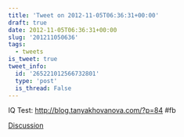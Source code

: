 ```yaml
---
title: 'Tweet on 2012-11-05T06:36:31+00:00'
draft: true
date: 2012-11-05T06:36:31+00:00
slug: '201211050636'
tags:
  - tweets
is_tweet: true
tweet_info:
  id: '265221012566732801'
  type: 'post'
  is_thread: False
---
```




IQ Test: <http://blog.tanyakhovanova.com/?p=84> #fb

[Discussion](https://x.com/sytelus/status/265221012566732801)
